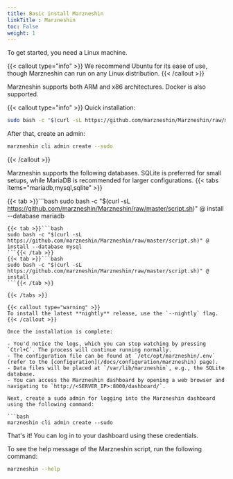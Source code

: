 ```yaml
---
title: Basic install Marzneshin 
linkTitle : Marzneshin
toc: False
weight: 1
---
```


To get started, you need a Linux machine.

{{< callout type="info" >}}
We recommend Ubuntu for its ease of use, though Marzneshin can run on any Linux distribution.
{{< /callout >}}

Marzneshin supports both ARM and x86 architectures. Docker is also supported.

{{< callout type="info" >}}
Quick installation:

```bash
sudo bash -c "$(curl -sL https://github.com/marzneshin/Marzneshin/raw/master/script.sh)" @ install
```

After that, create an admin:

```bash
marzneshin cli admin create --sudo
```

{{< /callout >}}

Marzneshin supports the following databases. SQLite is preferred for small setups, while MariaDB is recommended for larger configurations.
{{< tabs items="mariadb,mysql,sqlite" >}}

{{< tab >}}```bash
sudo bash -c "$(curl -sL https://github.com/marzneshin/Marzneshin/raw/master/script.sh)" @ install --database mariadb
```{{< /tab >}}
{{< tab >}}```bash
sudo bash -c "$(curl -sL https://github.com/marzneshin/Marzneshin/raw/master/script.sh)" @ install --database mysql
```{{< /tab >}}
{{< tab >}}```bash
sudo bash -c "$(curl -sL https://github.com/marzneshin/Marzneshin/raw/master/script.sh)" @ install
```{{< /tab >}}

{{< /tabs >}}

{{< callout type="warning" >}}
To install the latest **nightly** release, use the `--nightly` flag.
{{< /callout >}}

Once the installation is complete:

- You'd notice the logs, which you can stop watching by pressing `Ctrl+C`. The process will continue running normally.
- The configuration file can be found at `/etc/opt/marzneshin/.env` (refer to the [configuration](/docs/configuration/marzneshin) page).
- Data files will be placed at `/var/lib/marzneshin`, e.g., the SQLite database.
- You can access the Marzneshin dashboard by opening a web browser and navigating to `http://<SERVER_IP>:8000/dashboard/`.

Next, create a sudo admin for logging into the Marzneshin dashboard using the following command:

```bash
marzneshin cli admin create --sudo
```

That's it! You can log in to your dashboard using these credentials.

To see the help message of the Marzneshin script, run the following command:

```bash
marzneshin --help
```
